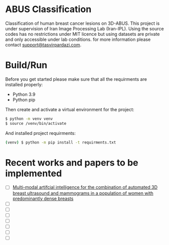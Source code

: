 # ABUS Classification
Classification of human breast cancer lesions on 3D-ABUS. This project is under supervision of Iran Image Processing Lab (Iran-IPL). Using the source codes has no restrictions under MIT licence but using datasets are private and only accessible under lab conditions. for more information please contact support@tasvirpardazi.com.
# Build/Run
Before you get started please make sure that all the requirments are installed properly:
- Python 3.9
- Python pip

Then create and activate a virtual environment for the project:

```bash
$ python -m venv venv
$ source /venv/bin/activate
```

And installed project requirments:
```bash
(venv) $ python -m pip install -t requirments.txt 
```

# Recent works and papers to be implemented
- [ ] [Multi-modal artifcial intelligence 
for the combination of automated 3D breast 
ultrasound and mammograms in a population 
of women with predominantly dense breasts](https://google.com)
- [ ] []()
- [ ] []()
- [ ] []()
- [ ] []()
- [ ] []()
- [ ] []()
- [ ] []()
